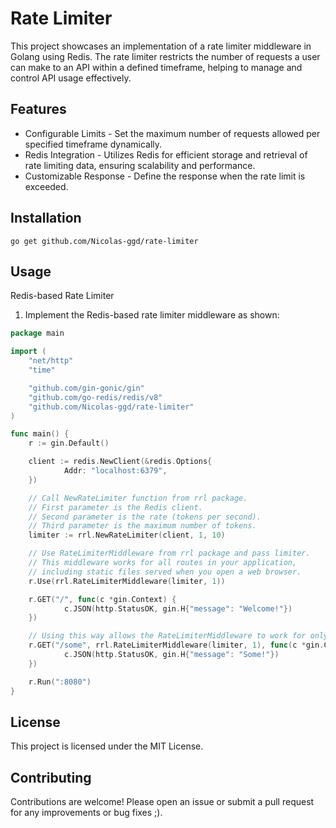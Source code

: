 # Rate Limiter
This project showcases an implementation of a rate limiter middleware in Golang using Redis. The rate limiter restricts the number of requests a user can make to an API within a defined timeframe, helping to manage and control API usage effectively.

## Features
- Configurable Limits - Set the maximum number of requests allowed per specified timeframe dynamically.
- Redis Integration - Utilizes Redis for efficient storage and retrieval of rate limiting data, ensuring scalability and performance.
- Customizable Response - Define the response when the rate limit is exceeded.

## Installation

```shell
go get github.com/Nicolas-ggd/rate-limiter
```

## Usage
Redis-based Rate Limiter

1. Implement the Redis-based rate limiter middleware as shown:

```go
package main

import (
    "net/http"
    "time"

    "github.com/gin-gonic/gin"
    "github.com/go-redis/redis/v8"
    "github.com/Nicolas-ggd/rate-limiter"
)

func main() {
	r := gin.Default()

	client := redis.NewClient(&redis.Options{
            Addr: "localhost:6379",
	})

	// Call NewRateLimiter function from rrl package.
	// First parameter is the Redis client.
	// Second parameter is the rate (tokens per second).
	// Third parameter is the maximum number of tokens.
	limiter := rrl.NewRateLimiter(client, 1, 10)

	// Use RateLimiterMiddleware from rrl package and pass limiter.
	// This middleware works for all routes in your application,
	// including static files served when you open a web browser.
	r.Use(rrl.RateLimiterMiddleware(limiter, 1))

	r.GET("/", func(c *gin.Context) {
            c.JSON(http.StatusOK, gin.H{"message": "Welcome!"})
	})

	// Using this way allows the RateLimiterMiddleware to work for only specific routes.
	r.GET("/some", rrl.RateLimiterMiddleware(limiter, 1), func(c *gin.Context) {
            c.JSON(http.StatusOK, gin.H{"message": "Some!"})
	})

	r.Run(":8080")
}

```

## License
This project is licensed under the MIT License.

## Contributing
Contributions are welcome! Please open an issue or submit a pull request for any improvements or bug fixes ;).
